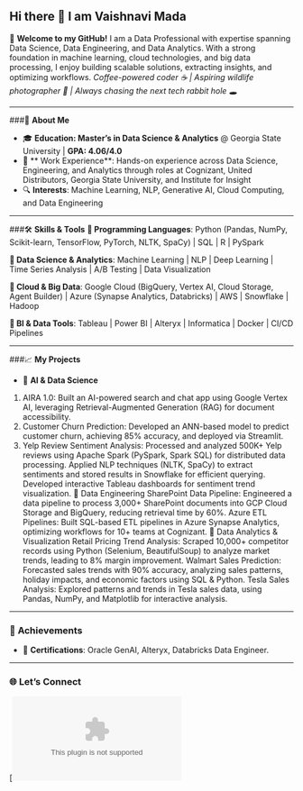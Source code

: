 ## Hi there 👋 I am Vaishnavi Mada

<!--
**Madavaishnavi/Madavaishnavi** is a ✨ _special_ ✨ repository because its `README.md` (this file) appears on your GitHub profile.

Here are some ideas to get you started:

- 🔭 I’m currently working on ...
- 🌱 I’m currently learning ...
- 👯 I’m looking to collaborate on ...
- 🤔 I’m looking for help with ...
- 💬 Ask me about ...
- 📫 How to reach me: ...
- 😄 Pronouns: ...
- ⚡ Fun fact: ...
-->
👋 **Welcome to my GitHub!** I am a Data Professional with expertise spanning Data Science, Data Engineering, and Data Analytics. With a strong foundation in machine learning, cloud technologies, and big data processing, I enjoy building scalable solutions, extracting insights, and optimizing workflows. 
*Coffee-powered coder ☕ | Aspiring wildlife photographer 📸 | Always chasing the next tech rabbit hole 🕳️*

---
###🚀 **About Me** 
- 🎓 **Education: Master’s in Data Science & Analytics** @ Georgia State University | **GPA: 4.06/4.0** 
- 💼 ** Work Experience**:  Hands-on experience across Data Science, Engineering, and Analytics through roles at Cognizant, United Distributors, Georgia State University, and Institute for Insight
- 🔍 **Interests**: Machine Learning, NLP, Generative AI, Cloud Computing, and Data Engineering
---


###🛠️ **Skills & Tools**
**🔹 Programming Languages**: Python (Pandas, NumPy, Scikit-learn, TensorFlow, PyTorch, NLTK, SpaCy) | SQL | R | PySpark

**🔹 Data Science & Analytics**: Machine Learning | NLP | Deep Learning | Time Series Analysis | A/B Testing | Data Visualization

**🔹 Cloud & Big Data**: Google Cloud (BigQuery, Vertex AI, Cloud Storage, Agent Builder) | Azure (Synapse Analytics, Databricks) | AWS | Snowflake | Hadoop

**🔹 BI & Data Tools**: Tableau | Power BI | Alteryx | Informatica | Docker | CI/CD Pipelines


--- 
  
###📈 **My Projects**
- 🔹 **AI & Data Science**
1. AIRA 1.0: Built an AI-powered search and chat app using Google Vertex AI, leveraging Retrieval-Augmented Generation (RAG) for document accessibility.
2. Customer Churn Prediction: Developed an ANN-based model to predict customer churn, achieving 85% accuracy, and deployed via Streamlit.
3. Yelp Review Sentiment Analysis: Processed and analyzed 500K+ Yelp reviews using Apache Spark (PySpark, Spark SQL) for distributed data processing. Applied NLP techniques (NLTK, SpaCy) to extract sentiments and stored results in Snowflake for efficient querying. Developed interactive Tableau dashboards for sentiment trend visualization.
🔹 Data Engineering
SharePoint Data Pipeline: Engineered a data pipeline to process 3,000+ SharePoint documents into GCP Cloud Storage and BigQuery, reducing retrieval time by 60%.
Azure ETL Pipelines: Built SQL-based ETL pipelines in Azure Synapse Analytics, optimizing workflows for 10+ teams at Cognizant.
🔹 Data Analytics & Visualization
Retail Pricing Trend Analysis: Scraped 10,000+ competitor records using Python (Selenium, BeautifulSoup) to analyze market trends, leading to 8% margin improvement.
Walmart Sales Prediction: Forecasted sales trends with 90% accuracy, analyzing sales patterns, holiday impacts, and economic factors using SQL & Python.
Tesla Sales Analysis: Explored patterns and trends in Tesla sales data, using Pandas, NumPy, and Matplotlib for interactive analysis.
---

### 🌟 **Achievements**  
 
- 📜 **Certifications**: Oracle GenAI, Alteryx, Databricks Data Engineer.  

---

### 🌐 **Let’s Connect**  
[![Email](vaishanvimada1727@gmail.com)  


